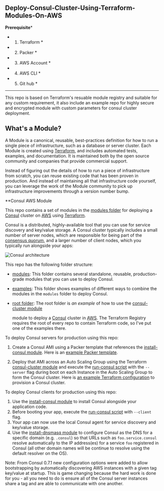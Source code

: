 ## **Deploy-Consul-Cluster-Using-Terraform-Modules-On-AWS** 

********Prerequisite*********
*   1. Terraform            *
*   2. Packer               *
*   3. AWS Account          *
*   4. AWS CLI              *
*   5. Git hub              *
*****************************

This repo is based on Terraform's resuable module registry and suitable for any custom requirement, it also include an example repo for highly secure and encrypted module with custom parameters for consul cluster deployment.    


## What's a Module?

A Module is a canonical, reusable, best-practices definition for how to run a single piece of infrastructure, such
as a database or server cluster. Each Module is created using [Terraform](https://www.terraform.io/), and
includes automated tests, examples, and documentation. It is maintained both by the open source community and
companies that provide commercial support.

Instead of figuring out the details of how to run a piece of infrastructure from scratch, you can reuse
existing code that has been proven in production. And instead of maintaining all that infrastructure code yourself,
you can leverage the work of the Module community to pick up infrastructure improvements through
a version number bump.



 **Consul AWS Module

This repo contains a set of modules in the [modules folder](https://github.com/nakulbhati/Automated-Deployment-Of-Consul-Cluster-Using-Terraform/tree/master/modules) for deploying a [Consul](https://www.consul.io/) cluster on
[AWS](https://aws.amazon.com/) using [Terraform](https://www.terraform.io/). 

Consul is a distributed, highly-available tool that you can use for service discovery and key/value storage. A Consul cluster typically includes a small number of server nodes, which are responsible for being part of the [consensus
quorum](https://www.consul.io/docs/internals/consensus.html), and a larger number of client nodes, which you typically run alongside your apps:

![Consul architecture](https://github.com/hashicorp/terraform-aws-consul/blob/master/_docs/architecture.png?raw=true)



This repo has the following folder structure:

* [modules](https://github.com/nakulbhati/Automated-Deployment-Of-Consul-Cluster-Using-Terraform/tree/master/modules): This folder contains several standalone, reusable, production-grade modules that you can use to deploy Consul.
* [examples](https://github.com/nakulbhati/Automated-Deployment-Of-Consul-Cluster-Using-Terraform/tree/master/examples): This folder shows examples of different ways to combine the modules in the `modules` folder to deploy Consul.
* [root folder](https://github.com/nakulbhati/Automated-Deployment-Of-Consul-Cluster-Using-Terraform/tree/master/examples/root-example): The root folder is *an example* of how to use the [consul-cluster module](https://github.com/nakulbhati/Automated-Deployment-Of-Consul-Cluster-Using-Terraform/tree/master/modules/consul-cluster)

  module to deploy a [Consul](https://www.consul.io/) cluster in [AWS](https://aws.amazon.com/). The Terraform Registry requires the root of every repo to contain Terraform code, so I've put one of the examples there. 

To deploy Consul servers for production using this repo:

1. Create a Consul AMI using a Packer template that references the [install-consul module](https://github.com/nakulbhati/Automated-Deployment-Of-Consul-Cluster-Using-Terraform/tree/master/modules/install-consul).
   Here is an [example Packer template](https://github.com/nakulbhati/Automated-Deployment-Of-Consul-Cluster-Using-Terraform/tree/master/examples/consul-ami).


2. Deploy that AMI across an Auto Scaling Group using the Terraform [consul-cluster module](https://github.com/hashicorp/terraform-aws-consul/tree/master/modules/consul-cluster)
   and execute the [run-consul script](https://github.com/hashicorp/terraform-aws-consul/tree/master/modules/run-consul) with the `--server` flag during boot on each
   Instance in the Auto Scaling Group to form the Consul cluster. Here is [an example Terraform
   configuration](https://github.com/hashicorp/terraform-aws-consul/tree/master/examples/root-example#quick-start) to provision a Consul cluster.

To deploy Consul clients for production using this repo:

1. Use the [install-consul module](https://github.com/nakulbhati/Automated-Deployment-Of-Consul-Cluster-Using-Terraform/tree/master/modules/install-consul) to install Consul alongside your application code.
1. Before booting your app, execute the [run-consul script](hhttps://github.com/nakulbhati/Automated-Deployment-Of-Consul-Cluster-Using-Terraform/tree/master/modules/run-consul) with `--client` flag.
1. Your app can now use the local Consul agent for service discovery and key/value storage.
1. Use the [install-dnsmasq module](https://github.com/nakulbhati/Automated-Deployment-Of-Consul-Cluster-Using-Terraform/tree/master/install-dnsmasq) to configure Consul as the DNS for a
   specific domain (e.g. `.consul`) so that URLs such as `foo.service.consul` resolve automatically to the IP
   address(es) for a service `foo` registered in Consul (all other domain names will be continue to resolve using the
   default resolver on the OS).


Note: From Consul 0.7.1 new configuration options were added to allow bootstrapping by automatically discovering AWS instances with a given tag key/value at startup. This is game changing because the hard work is done for you - all you need to do is ensure all of the Consul server instances share a tag and are able to communicate with one another.

